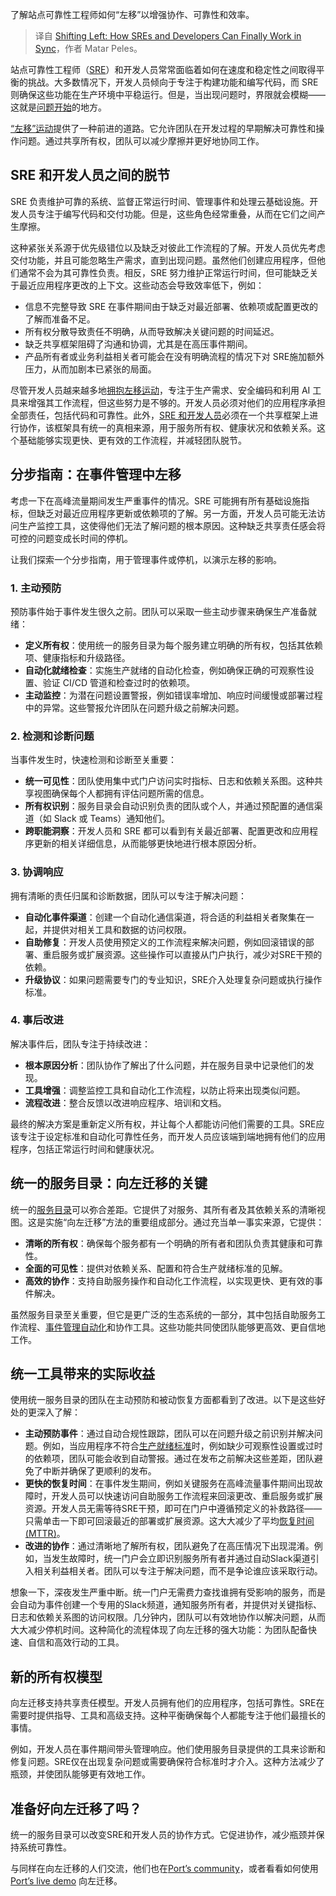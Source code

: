 
<!--
title: 左移：SRE和开发人员如何最终同步工作
cover: https://cdn.thenewstack.io/media/2025/01/6c20ccf8-shift-left-sre.jpg
-->

了解站点可靠性工程师如何“左移”以增强协作、可靠性和效率。

> 译自 [Shifting Left: How SREs and Developers Can Finally Work in Sync](https://thenewstack.io/shifting-left-how-sres-and-developers-can-finally-work-in-sync/)，作者 Matar Peles。

站点可靠性工程师（[SRE](https://thenewstack.io/platform-engineering/sre-vs-devops-vs-platform-engineering/)）和开发人员常常面临着如何在速度和稳定性之间取得平衡的挑战。大多数情况下，开发人员倾向于专注于构建功能和编写代码，而 SRE 则确保这些功能在生产环境中平稳运行。但是，当出现问题时，界限就会模糊——这就是[问题开始](https://thenewstack.io/sre-vs-platform-engineer-cant-we-all-just-get-along/)的地方。

[“左移”运动](https://hubs.la/Q034R5SG0)提供了一种前进的道路。它允许团队在开发过程的早期解决可靠性和操作问题。通过共享所有权，团队可以减少摩擦并更好地协同工作。

## SRE 和开发人员之间的脱节

SRE 负责维护可靠的系统、监督正常运行时间、管理事件和处理云基础设施。开发人员专注于编写代码和交付功能。但是，这些角色经常重叠，从而在它们之间产生摩擦。

这种紧张关系源于优先级错位以及缺乏对彼此工作流程的了解。开发人员优先考虑交付功能，并且可能忽略生产需求，直到出现问题。虽然他们创建应用程序，但他们通常不会为其可靠性负责。相反，SRE 努力维护正常运行时间，但可能缺乏关于最近应用程序更改的上下文。这些动态会导致效率低下，例如：

- 信息不完整导致 SRE 在事件期间由于缺乏对最近部署、依赖项或配置更改的了解而准备不足。
- 所有权分散导致责任不明确，从而导致解决关键问题的时间延迟。
- 缺乏共享框架阻碍了沟通和协调，尤其是在高压事件期间。
- 产品所有者或业务利益相关者可能会在没有明确流程的情况下对 SRE施加额外压力，从而加剧本已紧张的局面。

尽管开发人员越来越多地[拥抱左移运动](https://thenewstack.io/shifting-left-is-now-mainstream-for-developers-or-is-it/)，专注于生产需求、安全编码和利用 AI 工具来增强其工作流程，但这些努力是不够的。开发人员必须对他们的应用程序承担全部责任，包括代码和可靠性。此外，[SRE 和开发人员](https://roadmap.sh/devops/devops-vs-sre)必须在一个共享框架上进行协作，该框架具有统一的真相来源，用于服务所有权、健康状况和依赖关系。这个基础能够实现更快、更有效的工作流程，并减轻团队脱节。

## 分步指南：在事件管理中左移

考虑一下在高峰流量期间发生严重事件的情况。SRE 可能拥有所有基础设施指标，但缺乏对最近应用程序更新或依赖项的了解。另一方面，开发人员可能无法访问生产监控工具，这使得他们无法了解问题的根本原因。这种缺乏共享责任感会将可控的问题变成长时间的停机。

让我们探索一个分步指南，用于管理事件或停机，以演示左移的影响。

### 1. 主动预防

预防事件始于事件发生很久之前。团队可以采取一些主动步骤来确保生产准备就绪：

* **定义所有权**：使用统一的服务目录为每个服务建立明确的所有权，包括其依赖项、健康指标和升级路径。
* **自动化就绪检查**：实施生产就绪的自动化检查，例如确保正确的可观察性设置、验证 CI/CD 管道和检查过时的依赖项。
* **主动监控**：为潜在问题设置警报，例如错误率增加、响应时间缓慢或部署过程中的异常。这些警报允许团队在问题升级之前解决问题。

### 2. 检测和诊断问题

当事件发生时，快速检测和诊断至关重要：

* **统一可见性**：团队使用集中式门户访问实时指标、日志和依赖关系图。这种共享视图确保每个人都拥有评估问题所需的信息。
* **所有权识别**：服务目录会自动识别负责的团队或个人，并通过预配置的通信渠道（如 Slack 或 Teams）通知他们。
* **跨职能洞察**：开发人员和 SRE 都可以看到有关最近部署、配置更改和应用程序更新的相关详细信息，从而能够更快地进行根本原因分析。

### 3. 协调响应

拥有清晰的责任归属和诊断数据，团队可以专注于解决问题：

- **自动化事件渠道**：创建一个自动化通信渠道，将合适的利益相关者聚集在一起，并提供对相关工具和数据的访问权限。
- **自助修复**：开发人员使用预定义的工作流程来解决问题，例如回滚错误的部署、重启服务或扩展资源。这些操作可以直接从门户执行，减少对SRE干预的依赖。
- **升级协议**：如果问题需要专门的专业知识，SRE介入处理复杂问题或执行操作标准。


### 4. 事后改进

解决事件后，团队专注于持续改进：

- **根本原因分析**：团队协作了解出了什么问题，并在服务目录中记录他们的发现。
- **工具增强**：调整监控工具和自动化工作流程，以防止将来出现类似问题。
- **流程改进**：整合反馈以改进响应程序、培训和文档。

最终的解决方案是重新定义所有权，并让每个人都能访问他们需要的工具。SRE应该专注于设定标准和自动化可靠性任务，而开发人员应该端到端地拥有他们的应用程序，包括正常运行时间和健康状况。

## 统一的服务目录：向左迁移的关键

统一的[服务目录](https://hubs.la/Q034R6Pr0)可以弥合差距。它提供了对服务、其所有者及其依赖关系的清晰视图。这是实施“向左迁移”方法的重要组成部分。通过充当单一事实来源，它提供：

- **清晰的所有权**：确保每个服务都有一个明确的所有者和团队负责其健康和可靠性。
- **全面的可见性**：提供对依赖关系、配置和符合生产就绪标准的见解。
- **高效的协作**：支持自助服务操作和自动化工作流程，以实现更快、更有效的事件解决。

虽然服务目录至关重要，但它是更广泛的生态系统的一部分，其中包括自助服务工作流程、[事件管理自动化](https://hubs.ly/Q034Rbr10)和协作工具。这些功能共同使团队能够更高效、更自信地工作。

## 统一工具带来的实际收益

使用统一服务目录的团队在主动预防和被动恢复方面都看到了改进。以下是这些好处的更深入了解：

- **主动预防事件**：通过自动合规性跟踪，团队可以在问题升级之前识别并解决问题。例如，当应用程序不符合[生产就绪标准](https://hubs.la/Q034R67l0)时，例如缺少可观察性设置或过时的依赖项，团队可能会收到自动警报。通过在发布之前解决这些差距，团队避免了中断并确保了更顺利的发布。
- **更快的恢复时间**：在事件发生期间，例如关键服务在高峰流量事件期间出现故障时，开发人员可以快速访问自助服务工作流程来回滚更改、重启服务或扩展资源。开发人员无需等待SRE干预，即可在门户中遵循预定义的补救路径——只需单击一下即可回滚最近的部署或扩展资源。这大大减少了平均[恢复时间 (MTTR)](https://hubs.la/Q034R68-0)。
- **改进的协作**：通过清晰地了解所有权，团队避免了在高压情况下出现混淆。例如，当发生故障时，统一门户会立即识别服务所有者并通过自动Slack渠道引入相关利益相关者。团队可以专注于解决问题，而不是争论谁应该采取行动。

想象一下，深夜发生严重中断。统一门户无需费力查找谁拥有受影响的服务，而是会自动为事件创建一个专用的Slack频道，通知服务所有者，并提供对关键指标、日志和依赖关系图的访问权限。几分钟内，团队可以有效地协作以解决问题，从而大大减少停机时间。这种简化的流程体现了向左迁移的强大功能：为团队配备快速、自信和高效行动的工具。

## 新的所有权模型

向左迁移支持共享责任模型。开发人员拥有他们的应用程序，包括可靠性。SRE在需要时提供指导、工具和高级支持。这种平衡确保每个人都能专注于他们最擅长的事情。

例如，开发人员在事件期间带头管理响应。他们使用服务目录提供的工具来诊断和修复问题。SRE仅在出现复杂问题或需要确保符合标准时才介入。这种方法减少了瓶颈，并使团队能够更有效地工作。

## 准备好向左迁移了吗？

统一的服务目录可以改变SRE和开发人员的协作方式。它促进协作，减少瓶颈并保持系统可靠性。

与同样在向左迁移的人们交流，他们也在[Port’s community](https://hubs.la/Q034R7GK0)，或者看看如何使用[Port’s live demo](https://hubs.la/Q034R7-N0) 向左迁移。
